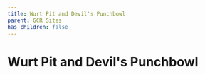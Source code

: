 ```yaml
---
title: Wurt Pit and Devil's Punchbowl
parent: GCR Sites
has_children: false
---
```

# Wurt Pit and Devil's Punchbowl
